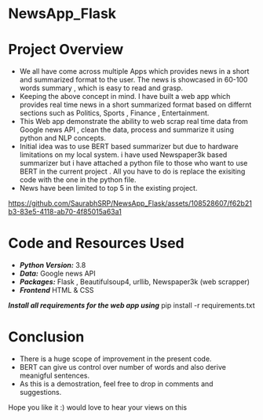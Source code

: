 # NewsApp_Flask

# Project Overview
- We all have come across multiple Apps which provides news in a short and summarized format to the user. The news is showcased in 60-100 words summary , which is easy to read and grasp.
- Keeping the above concept in mind. I have built a web app which provides real time news in a short summarized format based on differnt sections such as Politics, Sports , Finance , Entertainment.
- This Web app demonstrate the ability to web scrap real time data from Google news API , clean the data, process and summarize it using python and NLP concepts.
- Initial idea was to use BERT based summarizer but due to hardware limitations on my local system. i have used Newspaper3k based summarizer but i have attached a python file to those who want to use BERT in the current project . All you have to do is replace the exisiting code with the one in the python file.
- News have been limited to top 5 in the existing project.

https://github.com/SaurabhSRP/NewsApp_Flask/assets/108528607/f62b21b3-83e5-4118-ab70-4f85015a63a1

# Code and Resources Used
- ***Python Version:*** 3.8
- ***Data:*** Google news API 
- ***Packages:***  Flask , Beautifulsoup4, urllib, Newspaper3k (web scrapper) 
- ***Frontend*** HTML & CSS

***Install all requirements for the web app using*** pip install -r requirements.txt

# Conclusion
- There is a huge scope of improvement in the present code.
- BERT can give us control over number of words and also derive meanigful sentences.
- As this is a demostration, feel free to drop in comments and suggestions.

Hope you like it :) would love to hear your views on this 

